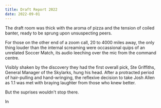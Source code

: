 ```yaml
---
title: Draft Report 2022
date: 2022-09-01
---
```


The draft room was thick with the aroma of pizza and the tension of coiled banter, ready to be sprung upon unsuspecting peers. 

For those on the other end of a zoom call, 20 to 4000 miles away, the only thing louder than the internal screaming were occassional quips of an unrelated Soccer Match, its audio leeching over the mic from the command centre.

Visibly shaken by the discovery they had the first overall pick, Ste Griffiths, General Manager of the Skylarks, hung his head. After a protracted period of hair-pulling and hand-wringing, the reflexive decision to take Josh Allen as 1.1 was met with braying laughter from those who knew better.

But the suprises wouldn't stop there.

In 